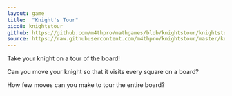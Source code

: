 ```yaml
---
layout: game
title:  "Knight's Tour"
pico8: knightstour
github: https://github.com/m4thpro/mathgames/blob/knightstour/knightstour.p8
source: https://raw.githubusercontent.com/m4thpro/knightstour/master/knightstour.p8
---
```


Take your knight on a tour of the board! 

Can you move your knight so that it visits every square on a board?

How few moves can you make to tour the entire board?
